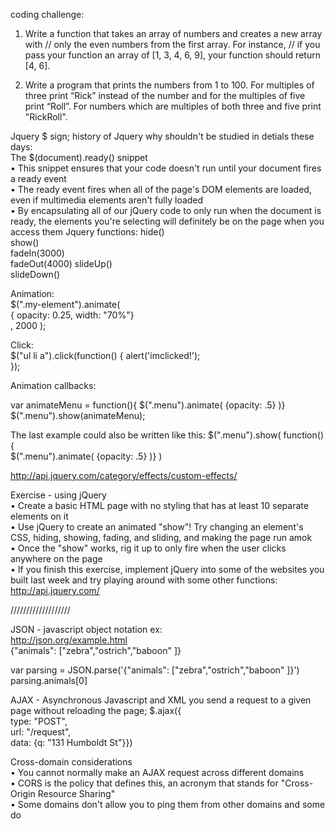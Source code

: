coding challenge:

1.  Write a function that takes an array of numbers and creates a new array with 
// only the even numbers from the first array. For instance, 
// if you pass your function an array of [1, 3, 4, 6, 9], your function should return [4, 6].


2.  Write a program that prints the numbers from 1 to 100. For multiples of three print “Rick” instead of the number and for the multiples of five print “Roll”. For numbers which are multiples of both three and five print "RickRoll".

Jquery
$ sign; history of Jquery why shouldn't be studied in detials these days:  
The $(document).ready() snippet  
•   This snippet ensures that your code doesn't run until your document fires a ready event  
•   The ready event fires when all of the page's DOM elements are loaded, even if multimedia elements aren't fully loaded  
•   By encapsulating all of our jQuery code to only run when the document is ready, the elements you're selecting will definitely be on the page when you access them
Jquery functions:
hide()  
show()  
fadeIn(3000)  
fadeOut(4000)
slideUp()  
slideDown()  

Animation:  
$(".my-element").animate(  
 {  opacity: 0.25,  width: "70%"}  
  , 2000 );
  
 Click:  
 $("ul li a").click(function()  {    alert('imclicked!');  
   });
   
   Animation callbacks:
   
   var animateMenu = function(){  $(".menu").animate( {opacity: .5} )} 
   $(".menu").show(animateMenu);
   
   The last example could also be written like this:
   $(".menu").show( function(){  
      $(".menu").animate( {opacity: .5} )}
   )
   
   http://api.jquery.com/category/effects/custom-effects/
   
   Exercise - using jQuery  
   •   Create a basic HTML page with no styling that has at least 10 separate elements on it  
   •   Use jQuery to create an animated "show"! Try changing an element's CSS, hiding, showing, fading, and sliding, and making the page run amok  
   •   Once the "show" works, rig it up to only fire when the user clicks anywhere on the page  
   •   If you finish this exercise, implement jQuery into some of the websites you built last week and try playing around with some other functions: http://api.jquery.com/
   
 ///////////////////
 
 JSON - javascript object notation
 ex:  
 http://json.org/example.html  
 {"animals": ["zebra","ostrich","baboon"  ]}
 
 var parsing = JSON.parse('{"animals": ["zebra","ostrich","baboon"  ]}')  
 parsing.animals[0]
 
 AJAX - Asynchronous Javascript and XML
 you send a request to a given page without reloading the page; 
 $.ajax({    
 type: "POST",      
 url: "/request",     
  data: {q: "131 Humboldt St"}})
  
  Cross-domain considerations  
  •   You cannot normally make an AJAX request across different domains  
  •   CORS is the policy that defines this, an acronym that stands for "Cross-Origin Resource Sharing"  
  •   Some domains don't allow you to ping them from other domains and some do
 
 
  


